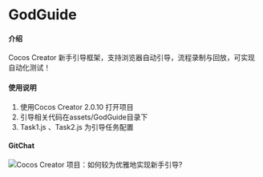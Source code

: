 # GodGuide

#### 介绍
Cocos Creator 新手引导框架，支持浏览器自动引导，流程录制与回放，可实现自动化测试！

#### 使用说明

1. 使用Cocos Creator 2.0.10 打开项目
2. 引导相关代码在assets/GodGuide目录下
3. Task1.js 、Task2.js 为引导任务配置

#### GitChat

![Cocos Creator 项目：如何较为优雅地实现新手引导? ](https://gitee.com/ShawnZhang2019/GodGuide/raw/master/gitchat.jpg)